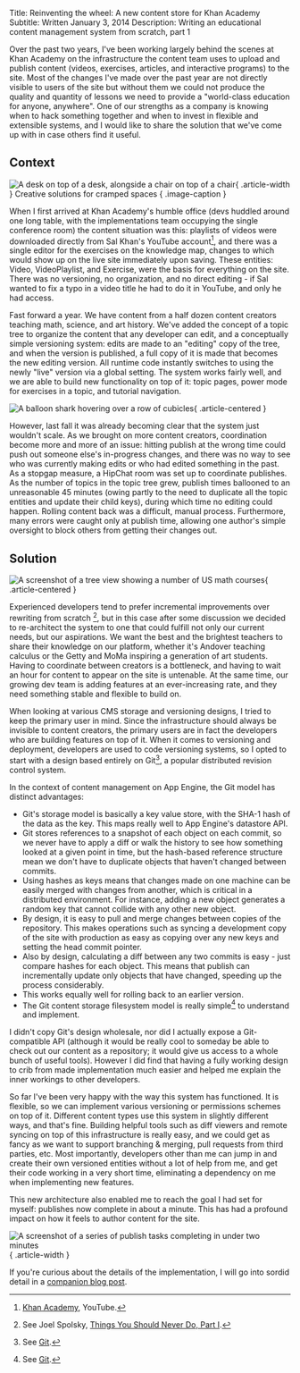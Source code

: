 Title: Reinventing the wheel: A new content store for Khan Academy
Subtitle: Written January 3, 2014
Description: Writing an educational content management system from scratch, part 1

Over the past two years, I've been working largely behind the scenes at Khan
Academy on the infrastructure the content team uses to upload and publish
content (videos, exercises, articles, and interactive programs) to the site.
Most of the changes I've made over the past year are not directly visible to
users of the site but without them we could not produce the quality and quantity
of lessons we need to provide a "world-class education for anyone, anywhere".
One of our strengths as a company is knowing when to hack something together and
when to invest in flexible and extensible systems, and I would like to share the
solution that we've come up with in case others find it useful.

## Context

![A desk on top of a desk, alongside a chair on top of a chair](../images/14-01-03/cramped-spaces.jpg){ .article-width }
Creative solutions for cramped spaces
{ .image-caption }

When I first arrived at Khan Academy's humble office (devs huddled around one
long table, with the implementations team occupying the single conference room)
the content situation was this: playlists of videos were downloaded directly
from Sal Khan's YouTube account[^1], and there was a single editor for the exercises
on the knowledge map, changes to which would show up on the live site
immediately upon saving. These entities: Video, VideoPlaylist, and Exercise,
were the basis for everything on the site. There was no versioning, no
organization, and no direct editing - if Sal wanted to fix a typo in a video
title he had to do it in YouTube, and only he had access.

[^1]: [Khan Academy](https://www.youtube.com/user/khanacademy/videos), YouTube.

Fast forward a year. We have content from a half dozen content creators teaching
math, science, and art history. We've added the concept of a topic tree to
organize the content that any developer can edit, and a conceptually simple
versioning system: edits are made to an "editing" copy of the tree, and when the
version is published, a full copy of it is made that becomes the new editing
version. All runtime code instantly switches to using the newly "live" version
via a global setting. The system works fairly well, and we are able to build new
functionality on top of it: topic pages, power mode for exercises in a topic,
and tutorial navigation.

![A balloon shark hovering over a row of cubicles](../images/14-01-03/shark.jpg){ .article-centered }

However, last fall it was already becoming clear that the system just wouldn't
scale. As we brought on more content creators, coordination become more and more
of an issue: hitting publish at the wrong time could push out someone else's
in-progress changes, and there was no way to see who was currently making edits
or who had edited something in the past. As a stopgap measure, a HipChat room
was set up to coordinate publishes. As the number of topics in the topic tree
grew, publish times ballooned to an unreasonable 45 minutes (owing partly to the
need to duplicate all the topic entities and update their child keys), during
which time no editing could happen. Rolling content back was a difficult, manual
process. Furthermore, many errors were caught only at publish time, allowing one
author's simple oversight to block others from getting their changes out.

## Solution

![A screenshot of a tree view showing a number of US math courses](../images/14-01-03/topic_tree.png){ .article-centered }

Experienced developers tend to prefer incremental improvements over rewriting
from scratch [^2], but in this case after some discussion we decided to
re-architect the system to one that could fulfill not only our current needs,
but our aspirations. We want the best and the brightest teachers to share their
knowledge on our platform, whether it's Andover teaching calculus or the Getty
and MoMa inspiring a generation of art students. Having to coordinate between
creators is a bottleneck, and having to wait an hour for content to appear on
the site is untenable. At the same time, our growing dev team is adding features
at an ever-increasing rate, and they need something stable and flexible to build
on.

[^2]: See Joel Spolsky, [Things You Should Never Do, Part I](http://www.joelonsoftware.com/articles/fog0000000069.html).

When looking at various CMS storage and versioning designs, I tried to keep the
primary user in mind. Since the infrastructure should always be invisible to
content creators, the primary users are in fact the developers who are building
features on top of it. When it comes to versioning and deployment, developers
are used to code versioning systems, so I opted to start with a design based
entirely on Git[^3], a popular distributed revision control system.

[^3]: See [Git](https://git-scm.com/).

In the context of content management on App Engine, the Git model has distinct
advantages:

* Git's storage model is basically a key value store, with the SHA-1 hash of
  the data as the key. This maps really well to App Engine's datastore API.
* Git stores references to a snapshot of each object on each commit, so we never
  have to apply a diff or walk the history to see how something looked at a
  given point in time, but the hash-based reference structure mean we don't have
  to duplicate objects that haven't changed between commits.
* Using hashes as keys means that changes made on one machine can be easily
  merged with changes from another, which is critical in a distributed
  environment. For instance, adding a new object generates a random key that
  cannot collide with any other new object.
* By design, it is easy to pull and merge changes between copies of the
  repository. This makes operations such as syncing a development copy of the
  site with production as easy as copying over any new keys and setting the head
  commit pointer.
* Also by design, calculating a diff between any two commits is easy - just
  compare hashes for each object. This means that publish can incrementally
  update only objects that have changed, speeding up the process considerably.
* This works equally well for rolling back to an earlier version.
* The Git content storage filesystem model is really simple[^3] to understand and
  implement.

[^3]: See [Git Internals - Git Objects](https://git-scm.com/book/en/v2/Git-Internals-Git-Objects).
                  
I didn't copy Git's design wholesale, nor did I actually expose a Git-compatible
API (although it would be really cool to someday be able to check out our
content as a repository; it would give us access to a whole bunch of useful
tools). However I did find that having a fully working design to crib from made
implementation much easier and helped me explain the inner workings to other
developers.

So far I've been very happy with the way this system has functioned. It is
flexible, so we can implement various versioning or permissions schemes on top
of it. Different content types use this system in slightly different ways, and
that's fine. Building helpful tools such as diff viewers and remote syncing on
top of this infrastructure is really easy, and we could get as fancy as we want
to support branching & merging, pull requests from third parties, etc. Most
importantly, developers other than me can jump in and create their own versioned
entities without a lot of help from me, and get their code working in a very
short time, eliminating a dependency on me when implementing new features.

This new architecture also enabled me to reach the goal I had set for myself:
publishes now complete in about a minute. This has had a profound impact on how
it feels to author content for the site.

![A screenshot of a series of publish tasks completing in under two minutes](../images/14-01-03/publishes.png){ .article-width }

If you're curious about the details of the implementation, I will go into sordid
detail in a [companion blog post](./14-01-03-content-implementation.html).